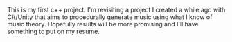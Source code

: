 This is my first c++ project. I'm revisiting a project I created a while ago with C#/Unity that aims to procedurally generate music using what I know of music theory. Hopefully results will be more promising and I'll have something to put on my resume. 
